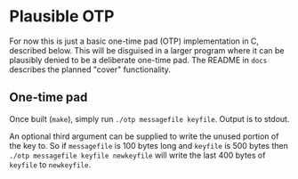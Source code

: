 # Plausible OTP
For now this is just a basic one-time pad (OTP) implementation in C, described below.
This will be disguised in a larger program where it can be plausibly denied to be a deliberate one-time pad.
The README in `docs` describes the planned "cover" functionality.

## One-time pad
Once built (`make`), simply run `./otp messagefile keyfile`.
Output is to stdout.

An optional third argument can be supplied to write the unused portion of the key to.
So if `messagefile` is 100 bytes long and `keyfile` is 500 bytes then `./otp messagefile keyfile newkeyfile` will write the last 400 bytes of `keyfile` to `newkeyfile`.
